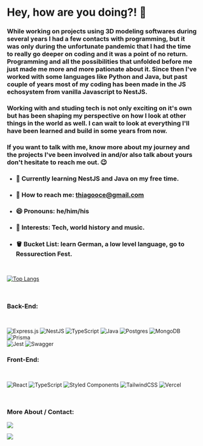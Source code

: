 
# Hey, how are you doing?! 👋

### While working on projects using 3D modeling softwares during several years I had a few contacts with programming, but it was only during the unfortunate pandemic that I had the time to really go deeper on coding and it was a point of no return. Programming and all the possibilities that unfolded before me just made me more and more pationate about it. Since then I've worked with some languages like Python and Java, but past couple of years most of my coding has been made in the JS echosystem from vanilla Javascript to NestJS. 

### Working with and studing tech is not only exciting on it's own but has been shaping my perspective on how I look at other things in the world as well. I can wait to look at everything I'll have been learned and build in some years from now. 

### If you want to talk with me, know more about my journey and the projects I've been involved in and/or also talk about yours don't hesitate to reach me out. 😉

- ### 🌱 Currently learning NestJS and Java on my free time.
- ### 📧 How to reach me: thiagooce@gmail.com
- ### 😄 Pronouns: he/him/his
- ### 🔎 Interests: Tech, world history and music.
- ### 🪣 Bucket List: learn German, a low level language, go to Ressurection Fest.

</br>

 [![Top Langs](https://github-readme-stats.vercel.app/api/top-langs/?username=bandeira-de-melo&layout=donut&theme=aura)](https://github.com/anuraghazra/github-readme-stats)

<br />

### Back-End: 
<br />

![Express.js](https://img.shields.io/badge/express.js-%23404d59.svg?style=for-the-badge&logo=express&logoColor=%2361DAFB)
![NestJS](https://img.shields.io/badge/nestjs-%23E0234E.svg?style=for-the-badge&logo=nestjs&logoColor=white)
![TypeScript](https://img.shields.io/badge/typescript-%23007ACC.svg?style=for-the-badge&logo=typescript&logoColor=white)
![Java](https://img.shields.io/badge/java-%23ED8B00.svg?style=for-the-badge&logo=openjdk&logoColor=white)
![Postgres](https://img.shields.io/badge/postgres-%23316192.svg?style=for-the-badge&logo=postgresql&logoColor=white)
![MongoDB](https://img.shields.io/badge/MongoDB-%234ea94b.svg?style=for-the-badge&logo=mongodb&logoColor=white)
![Prisma](https://img.shields.io/badge/Prisma-3982CE?style=for-the-badge&logo=Prisma&logoColor=white)          
![Jest](https://img.shields.io/badge/-jest-%23C21325?style=for-the-badge&logo=jest&logoColor=white)
![Swagger](https://img.shields.io/badge/-Swagger-%23Clojure?style=for-the-badge&logo=swagger&logoColor=white)

### Front-End:
<br />

![React](https://img.shields.io/badge/react-%2320232a.svg?style=for-the-badge&logo=react&logoColor=%2361DAFB)
![TypeScript](https://img.shields.io/badge/typescript-%23007ACC.svg?style=for-the-badge&logo=typescript&logoColor=white)
![Styled Components](https://img.shields.io/badge/styled--components-DB7093?style=for-the-badge&logo=styled-components&logoColor=white)
![TailwindCSS](https://img.shields.io/badge/tailwindcss-%2338B2AC.svg?style=for-the-badge&logo=tailwind-css&logoColor=white)
![Vercel](https://img.shields.io/badge/vercel-%23000000.svg?style=for-the-badge&logo=vercel&logoColor=white)

<br />

### More About / Contact:
            

  
  <div> 
    <a href="https://www.linkedin.com/in/thiago-bandeira-de-melo/" target="_blank"><img src="https://img.shields.io/badge/-LinkedIn-%230077B5?style=for-the-badge&logo=linkedin&logoColor=white" target="_blank"></a>

  <a href = "mailto:thiagooce@gmail.com"><img src="https://img.shields.io/badge/-Gmail-%23333?style=for-the-badge&logo=gmail&logoColor=white" target="_blank"></a>
   
 
  
 
  
